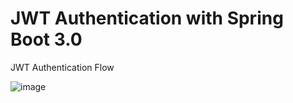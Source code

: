 # JWT Authentication with Spring Boot 3.0

JWT Authentication Flow

![image](https://github.com/sandesh300/JWT-Spring-Boot-3/assets/92014891/c33782c2-b7c9-4fcc-b122-234af9962ed3)
